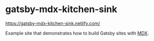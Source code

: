 # gatsby-mdx-kitchen-sink

https://gatsby-mdx-kitchen-sink.netlify.com/

Example site that demonstrates how to build Gatsby sites with
[MDX](https://github.com/mdx-js/mdx).